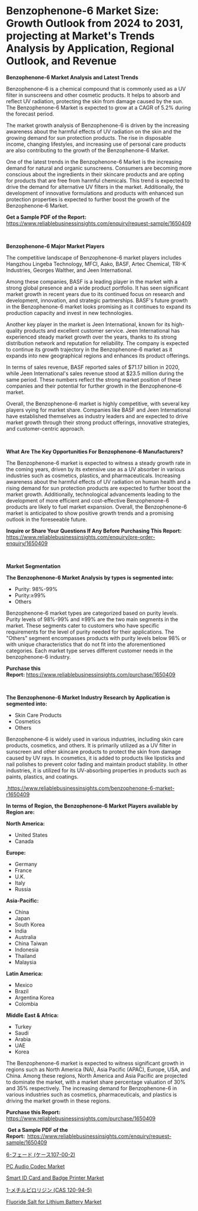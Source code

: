 <p><h1>Benzophenone-6 Market Size: Growth Outlook from 2024 to 2031, projecting at Market's Trends Analysis by Application, Regional Outlook, and Revenue</h1></p><p><strong>Benzophenone-6 Market Analysis and Latest Trends</strong></p>
<p><p>Benzophenone-6 is a chemical compound that is commonly used as a UV filter in sunscreens and other cosmetic products. It helps to absorb and reflect UV radiation, protecting the skin from damage caused by the sun. The Benzophenone-6 Market is expected to grow at a CAGR of 5.2% during the forecast period.</p><p>The market growth analysis of Benzophenone-6 is driven by the increasing awareness about the harmful effects of UV radiation on the skin and the growing demand for sun protection products. The rise in disposable income, changing lifestyles, and increasing use of personal care products are also contributing to the growth of the Benzophenone-6 Market.</p><p>One of the latest trends in the Benzophenone-6 Market is the increasing demand for natural and organic sunscreens. Consumers are becoming more conscious about the ingredients in their skincare products and are opting for products that are free from harmful chemicals. This trend is expected to drive the demand for alternative UV filters in the market. Additionally, the development of innovative formulations and products with enhanced sun protection properties is expected to further boost the growth of the Benzophenone-6 Market.</p></p>
<p><strong>Get a Sample PDF of the Report:&nbsp;</strong> <a href="https://www.reliablebusinessinsights.com/enquiry/request-sample/1650409">https://www.reliablebusinessinsights.com/enquiry/request-sample/1650409</a></p>
<p>&nbsp;</p>
<p><strong>Benzophenone-6 Major Market Players</strong></p>
<p><p>The competitive landscape of Benzophenone-6 market players includes Hangzhou Lingeba Technology, MFCI, Aako, BASF, Artec Chemical, TRI-K Industries, Georges Walther, and Jeen International. </p><p>Among these companies, BASF is a leading player in the market with a strong global presence and a wide product portfolio. It has seen significant market growth in recent years due to its continued focus on research and development, innovation, and strategic partnerships. BASF's future growth in the Benzophenone-6 market looks promising as it continues to expand its production capacity and invest in new technologies.</p><p>Another key player in the market is Jeen International, known for its high-quality products and excellent customer service. Jeen International has experienced steady market growth over the years, thanks to its strong distribution network and reputation for reliability. The company is expected to continue its growth trajectory in the Benzophenone-6 market as it expands into new geographical regions and enhances its product offerings.</p><p>In terms of sales revenue, BASF reported sales of $71.17 billion in 2020, while Jeen International's sales revenue stood at $23.5 million during the same period. These numbers reflect the strong market position of these companies and their potential for further growth in the Benzophenone-6 market.</p><p>Overall, the Benzophenone-6 market is highly competitive, with several key players vying for market share. Companies like BASF and Jeen International have established themselves as industry leaders and are expected to drive market growth through their strong product offerings, innovative strategies, and customer-centric approach.</p></p>
<p>&nbsp;</p>
<p><strong>What Are The Key Opportunities For Benzophenone-6 Manufacturers?</strong></p>
<p><p>The Benzophenone-6 market is expected to witness a steady growth rate in the coming years, driven by its extensive use as a UV absorber in various industries such as cosmetics, plastics, and pharmaceuticals. Increasing awareness about the harmful effects of UV radiation on human health and a rising demand for sun protection products are expected to further boost the market growth. Additionally, technological advancements leading to the development of more efficient and cost-effective Benzophenone-6 products are likely to fuel market expansion. Overall, the Benzophenone-6 market is anticipated to show positive growth trends and a promising outlook in the foreseeable future.</p></p>
<p><strong>Inquire or Share Your Questions If Any Before Purchasing This Report:</strong> <a href="https://www.reliablebusinessinsights.com/enquiry/pre-order-enquiry/1650409">https://www.reliablebusinessinsights.com/enquiry/pre-order-enquiry/1650409</a></p>
<p>&nbsp;</p>
<p><strong>Market Segmentation</strong></p>
<p><strong>The Benzophenone-6 Market Analysis by types is segmented into:</strong></p>
<p><ul><li>Purity: 98%-99%</li><li>Purity:≥99%</li><li>Others</li></ul></p>
<p><p>Benzophenone-6 market types are categorized based on purity levels. Purity levels of 98%-99% and ≥99% are the two main segments in the market. These segments cater to customers who have specific requirements for the level of purity needed for their applications. The "Others" segment encompasses products with purity levels below 98% or with unique characteristics that do not fit into the aforementioned categories. Each market type serves different customer needs in the benzophenone-6 industry.</p></p>
<p><strong>Purchase this Report:&nbsp;</strong><a href="https://www.reliablebusinessinsights.com/purchase/1650409">https://www.reliablebusinessinsights.com/purchase/1650409</a></p>
<p>&nbsp;</p>
<p><strong>The Benzophenone-6 Market Industry Research by Application is segmented into:</strong></p>
<p><ul><li>Skin Care Products</li><li>Cosmetics</li><li>Others</li></ul></p>
<p><p>Benzophenone-6 is widely used in various industries, including skin care products, cosmetics, and others. It is primarily utilized as a UV filter in sunscreen and other skincare products to protect the skin from damage caused by UV rays. In cosmetics, it is added to products like lipsticks and nail polishes to prevent color fading and maintain product stability. In other industries, it is utilized for its UV-absorbing properties in products such as paints, plastics, and coatings.</p></p>
<p><a href="https://www.reliablebusinessinsights.com/benzophenone-6-market-r1650409">&nbsp;https://www.reliablebusinessinsights.com/benzophenone-6-market-r1650409</a></p>
<p><strong>In terms of Region, the Benzophenone-6 Market Players available by Region are:</strong></p>
<p>
    <p> <strong> North America: </strong>
        <ul>
            <li>United States</li>
            <li>Canada</li>
        </ul>
        </p> 
    <p> <strong> Europe: </strong>
        <ul>
            <li>Germany</li>
            <li>France</li>
            <li>U.K.</li>
            <li>Italy</li>
            <li>Russia</li>
        </ul>
        </p> 
    <p> <strong> Asia-Pacific: </strong>
        <ul>
            <li>China</li>
            <li>Japan</li>
            <li>South Korea</li>
            <li>India</li>
            <li>Australia</li>
            <li>China Taiwan</li>
            <li>Indonesia</li>
            <li>Thailand</li>
            <li>Malaysia</li>
        </ul>
        </p> 
    <p> <strong> Latin America: </strong>
        <ul>
            <li>Mexico</li>
            <li>Brazil</li>
            <li>Argentina Korea</li>
            <li>Colombia</li>
        </ul>
        </p> 
    <p> <strong> Middle East & Africa: </strong>
        <ul>
            <li>Turkey</li>
            <li>Saudi</li>
            <li>Arabia</li>
            <li>UAE</li>
            <li>Korea</li>
        </ul>
    </p>
    </p>
<p><p>The Benzophenone-6 market is expected to witness significant growth in regions such as North America (NA), Asia Pacific (APAC), Europe, USA, and China. Among these regions, North America and Asia Pacific are projected to dominate the market, with a market share percentage valuation of 30% and 35% respectively. The increasing demand for Benzophenone-6 in various industries such as cosmetics, pharmaceuticals, and plastics is driving the market growth in these regions.</p></p>
<p><strong>Purchase this Report: </strong><a href="https://www.reliablebusinessinsights.com/purchase/1650409">https://www.reliablebusinessinsights.com/purchase/1650409</a></p>
<p>&nbsp;<strong>Get a Sample PDF of the Report:&nbsp;&nbsp;</strong><a href="https://www.reliablebusinessinsights.com/enquiry/request-sample/1650409">https://www.reliablebusinessinsights.com/enquiry/request-sample/1650409</a></p>
<p><strong></strong></p>
<p><p><a href="https://github.com/JacksonWiza1924/Market-Research-Report-List-1/blob/main/507952894197.md">6-フェード (ケース107-00-2)</a></p><p><a href="https://issuu.com/reportprime-2/docs/pc-audio-codec-market-size-2030.pptx">PC Audio Codec Market</a></p><p><a href="https://github.com/okotobwrhuteie/Market-Research-Report-List-2/blob/main/smart-id-card-and-badge-printer-market.md">Smart ID Card and Badge Printer Market</a></p><p><a href="https://github.com/dawson566/Market-Research-Report-List-1/blob/main/479571594198.md">1-メチルピロリジン (CAS 120-94-5)</a></p><p><a href="https://github.com/LeilaniWyman2021/Market-Research-Report-List-1/blob/main/fluoride-salt-for-lithium-battery-market.md">Fluoride Salt for Lithium Battery Market</a></p></p>